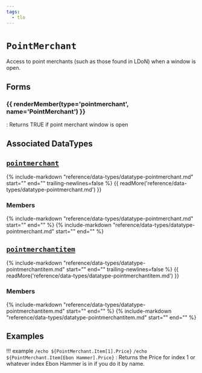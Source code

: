 ```yaml
---
tags:
  - tlo
---
```

# `PointMerchant`

<!--tlo-desc-start-->
Access to point merchants (such as those found in LDoN) when a window is open.
<!--tlo-desc-end-->

## Forms
<!--tlo-forms-start-->
### {{ renderMember(type='pointmerchant', name='PointMerchant') }}

:   Returns TRUE if point merchant window is open

<!--tlo-forms-end-->

## Associated DataTypes
<!--tlo-datatypes-start-->
## [`pointmerchant`](../data-types/datatype-pointmerchant.md)
{% include-markdown "reference/data-types/datatype-pointmerchant.md" start="<!--dt-desc-start-->" end="<!--dt-desc-end-->" trailing-newlines=false %} {{ readMore('reference/data-types/datatype-pointmerchant.md') }}

<h3>Members</h3>
{% include-markdown "reference/data-types/datatype-pointmerchant.md" start="<!--dt-members-start-->" end="<!--dt-members-end-->" %}
{% include-markdown "reference/data-types/datatype-pointmerchant.md" start="<!--dt-linkrefs-start-->" end="<!--dt-linkrefs-end-->" %}


## [`pointmerchantitem`](../data-types/datatype-pointmerchantitem.md)
{% include-markdown "reference/data-types/datatype-pointmerchantitem.md" start="<!--dt-desc-start-->" end="<!--dt-desc-end-->" trailing-newlines=false %} {{ readMore('reference/data-types/datatype-pointmerchantitem.md') }}

<h3>Members</h3>
{% include-markdown "reference/data-types/datatype-pointmerchantitem.md" start="<!--dt-members-start-->" end="<!--dt-members-end-->" %}
{% include-markdown "reference/data-types/datatype-pointmerchantitem.md" start="<!--dt-linkrefs-start-->" end="<!--dt-linkrefs-end-->" %}
<!--tlo-datatypes-end-->

## Examples

!!! example
    `/echo ${PointMerchant.Item[1].Price}`
    `/echo ${PointMerchant.Item[Ebon Hammer].Price}`
    : Returns the Price for index 1 or whatever index Ebon Hammer is in if you do it by name.

<!--tlo-linkrefs-start-->
[pointmerchant]: ../data-types/datatype-pointmerchant.md
<!--tlo-linkrefs-end-->